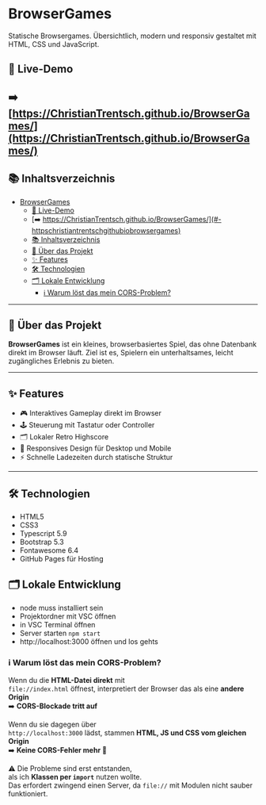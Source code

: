 # BrowserGames

Statische Browsergames. Übersichtlich, modern und responsiv gestaltet mit HTML, CSS und JavaScript.

## 🔗 Live-Demo

## ➡️ [https://ChristianTrentsch.github.io/BrowserGames/](https://ChristianTrentsch.github.io/BrowserGames/)

## 📚 Inhaltsverzeichnis

- [BrowserGames](#browsergames)
  - [🔗 Live-Demo](#-live-demo)
  - [➡️ https://ChristianTrentsch.github.io/BrowserGames/](#️-httpschristiantrentschgithubiobrowsergames)
  - [📚 Inhaltsverzeichnis](#-inhaltsverzeichnis)
  - [🏡 Über das Projekt](#-über-das-projekt)
  - [✨ Features](#-features)
  - [🛠️ Technologien](#️-technologien)
  - [🗂️ Lokale Entwicklung](#️-lokale-entwicklung)
    - [ℹ️ Warum löst das mein CORS-Problem?](#ℹ️-warum-löst-das-mein-cors-problem)

---

## 🏡 Über das Projekt

**BrowserGames** ist ein kleines, browserbasiertes Spiel, das ohne Datenbank direkt im Browser läuft. Ziel ist es, Spielern ein unterhaltsames, leicht zugängliches Erlebnis zu bieten.

---

## ✨ Features

- 🎮 Interaktives Gameplay direkt im Browser
- 🕹️ Steuerung mit Tastatur oder Controller
- 🗂️ Lokaler Retro Highscore
- 📱 Responsives Design für Desktop und Mobile
- ⚡ Schnelle Ladezeiten durch statische Struktur

---

## 🛠️ Technologien

- HTML5
- CSS3
- Typescript 5.9
- Bootstrap 5.3
- Fontawesome 6.4
- GitHub Pages für Hosting

## 🗂️ Lokale Entwicklung

- node muss installiert sein
- Projektordner mit VSC öffnen
- in VSC Terminal öffnen
- Server starten `npm start`
- http://localhost:3000 öffnen und los gehts

### ℹ️ Warum löst das mein CORS-Problem?

Wenn du die **HTML-Datei direkt** mit  
`file://index.html` öffnest, interpretiert der Browser das als eine **andere Origin**  
➡️ **CORS-Blockade tritt auf**

Wenn du sie dagegen über  
`http://localhost:3000` lädst, stammen **HTML, JS und CSS vom gleichen Origin**  
➡️ **Keine CORS-Fehler mehr 🎉**

⚠️ Die Probleme sind erst entstanden,  
als ich **Klassen per `import`** nutzen wollte.  
Das erfordert zwingend einen Server, da `file://` mit Modulen nicht sauber funktioniert.
